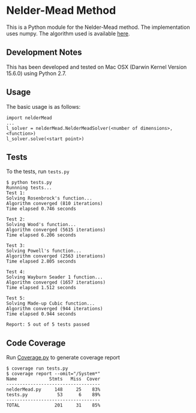 # Nelder-Mead Method
This is a Python module for the Nelder-Mead method. The implementation uses numpy. The algorithm used is available [here](https://en.wikipedia.org/wiki/Nelder-Mead_method#One_possible_variation_of_the_NM_algorithm).

## Development Notes
This has been developed and tested on Mac OSX (Darwin Kernel Version 15.6.0) using Python 2.7.

## Usage
The basic usage is as follows:

	import nelderMead
	...
	l_solver = nelderMead.NelderMeadSolver(<number of dimensions>, <function>)
	l_solver.solve(<start point>)

## Tests
To the tests, run `tests.py`

	$ python tests.py
	Runnning tests...
	Test 1:
	Solving Rosenbrock's function...
	Algorithm converged (810 iterations)
	Time elapsed 0.746 seconds
	
	Test 2:
	Solving Wood's function...
	Algorithm converged (5615 iterations)
	Time elapsed 6.206 seconds
	
	Test 3:
	Solving Powell's function...
	Algorithm converged (2563 iterations)
	Time elapsed 2.805 seconds
	
	Test 4:
	Solving Wayburn Seader 1 function...
	Algorithm converged (1657 iterations)
	Time elapsed 1.512 seconds
	
	Test 5:
	Solving Made-up Cubic function...
	Algorithm converged (944 iterations)
	Time elapsed 0.944 seconds
	
	Report: 5 out of 5 tests passed
 
## Code Coverage
Run [Coverage.py](https://coverage.readthedocs.io/en/coverage-4.2/) to generate coverage report

	$ coverage run tests.py
	$ coverage report --omit="/System*"
	Name            Stmts   Miss  Cover
	-----------------------------------
	nelderMead.py     148     25    83%
	tests.py           53      6    89%
	-----------------------------------
	TOTAL             201     31    85%
